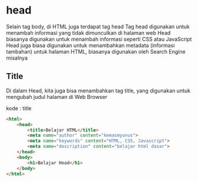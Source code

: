 # head
Selain tag body, di HTML juga terdapat tag head
Tag head digunakan untuk menambah informasi yang tidak dimunculkan di halaman web
Head biasanya digunakan untuk menambah informasi seperti CSS atau JavaScript
Head juga biasa digunakan untuk menambahkan metadata (informasi tambahan) untuk halaman
HTML, biasanya digunakan oleh Search Engine misalnya

## Title
Di dalam Head, kita juga bisa menambahkan tag title, yang digunakan untuk mengubah judul
halaman di Web Browser

kode : title
``` html
<html>
    <head>
        <title>Belajar HTML</title>
        <meta name="author" content="kemasmyunus">
        <meta name="keywords" content="HTML, CSS, Javascript">
        <meta name="description" content="belajar html dasar">
    </head>
    <body>
        <h1>Belajar Head</h1>
    </body>
</html>
```